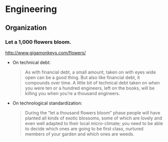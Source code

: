 # Engineering

## Organization

### Let a 1,000 flowers bloom.

http://www.gigamonkeys.com/flowers/

* On technical debt:

    > As with financial debt, a small amount, taken on with eyes wide open can be a
    > good thing. But also like financial debt, it compounds over time. A little
    > bit of technical debt taken on when you were ten or a hundred engineers, left
    > on the books, will be killing you when you’re a thousand engineers.

* On technological standardization:

    > During the “let a thousand flowers bloom” phase people will have planted all
    > kinds of exotic blossoms, some of which are lovely and even well adapted to
    > their local micro-climate; you need to be able to decide which ones are going
    > to be first class, nurtured members of your garden and which ones are weeds.
